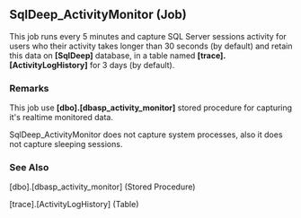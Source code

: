 ## SqlDeep_ActivityMonitor (Job)



This job runs every 5 minutes and capture SQL Server sessions activity for users who their activity takes longer than 30 seconds (by default) and retain this data on **[SqlDeep]** database, in a table named **[trace].[ActivityLogHistory]** for 3 days (by default).



### Remarks

This job use **[dbo].[dbasp_activity_monitor]** stored procedure for capturing it's realtime monitored data.

SqlDeep_ActivityMonitor does not capture system processes, also it does not capture sleeping sessions.



### See Also

[dbo].[dbasp_activity_monitor] (Stored Procedure)

[trace].[ActivityLogHistory] (Table)


